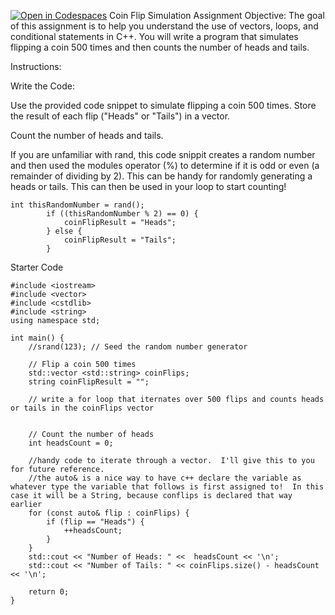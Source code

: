 [![Open in Codespaces](https://classroom.github.com/assets/launch-codespace-2972f46106e565e64193e422d61a12cf1da4916b45550586e14ef0a7c637dd04.svg)](https://classroom.github.com/open-in-codespaces?assignment_repo_id=20887510)
Coin Flip Simulation Assignment
Objective:
The goal of this assignment is to help you understand the use of vectors, loops, and conditional statements in C++. You will write a program that simulates flipping a coin 500 times and then counts the number of heads and tails.

Instructions:

Write the Code:

Use the provided code snippet to simulate flipping a coin 500 times.
Store the result of each flip ("Heads" or "Tails") in a vector.

Count the number of heads and tails.

If you are unfamiliar with rand, this code snippit creates a random number and then used the modules operator (%) to determine if it is odd or even (a remainder of dividing by 2).  This can be handy for randomly generating a 
heads or tails.  This can then be used in your loop to start counting!
```
int thisRandomNumber = rand();
        if ((thisRandomNumber % 2) == 0) {
            coinFlipResult = "Heads";
        } else {
            coinFlipResult = "Tails";
        }
```

Starter Code

```
#include <iostream>
#include <vector>
#include <cstdlib>
#include <string>
using namespace std;

int main() {
    //srand(123); // Seed the random number generator

    // Flip a coin 500 times
    std::vector <std::string> coinFlips;
    string coinFlipResult = "";
    
    // write a for loop that iternates over 500 flips and counts heads or tails in the coinFlips vector


    // Count the number of heads
    int headsCount = 0;

    //handy code to iterate through a vector.  I'll give this to you for future reference.
    //the auto& is a nice way to have c++ declare the variable as whatever type the variable that follows is first assigned to!  In this case it will be a String, because conflips is declared that way earlier
    for (const auto& flip : coinFlips) {  
        if (flip == "Heads") {
            ++headsCount;
        }
    }
    std::cout << "Number of Heads: " <<  headsCount << '\n';
    std::cout << "Number of Tails: " << coinFlips.size() - headsCount << '\n';

    return 0;
}


```
